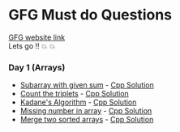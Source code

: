 # GFG Must do Questions

[GFG website link](https://www.geeksforgeeks.org/must-do-coding-questions-for-companies-like-amazon-microsoft-adobe/)\
Lets go !! :boom: :boom:

### Day 1 (Arrays)

- [Subarray with given sum](https://practice.geeksforgeeks.org/problems/subarray-with-given-sum/0) - [Cpp Solution](./Day-1/Subarray-with-given-sum.cpp)
- [Count the triplets](https://practice.geeksforgeeks.org/problems/count-the-triplets/0) - [Cpp Solution](./Day-1/Count-the-triplets.cpp)
- [Kadane's Algorithm](https://practice.geeksforgeeks.org/problems/kadanes-algorithm/0) - [Cpp Solution](./Day-1/Kadanes-Algorithm.cpp)
- [Missing number in array](https://practice.geeksforgeeks.org/problems/missing-number-in-array/0) - [Cpp Solution](./Day-1/Missing-number-in-array.cpp)
- [Merge two sorted arrays](https://practice.geeksforgeeks.org/problems/merge-two-sorted-arrays/0/) - [Cpp Solution](./Day-1/Merge-without-extra-space.cpp)
